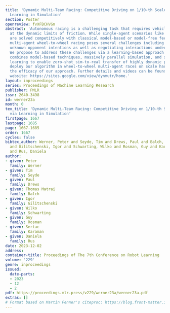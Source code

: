 ```yaml
---
title: 'Dynamic Multi-Team Racing: Competitive Driving on 1/10-th Scale Vehicles via
  Learning in Simulation'
section: Poster
openreview: fvXFBCHVGn
abstract: 'Autonomous racing is a challenging task that requires vehicle handling
  at the dynamic limits of friction. While single-agent scenarios like Time Trials
  are solved competitively with classical model-based or model-free feedback control,
  multi-agent wheel-to-wheel racing poses several challenges including planning over
  unknown opponent intentions as well as negotiating interactions under dynamic constraints.
  We propose to address these challenges via a learning-based approach that effectively
  combines model-based techniques, massively parallel simulation, and self-play reinforcement
  learning to enable zero-shot sim-to-real transfer of highly dynamic policies. We
  deploy our algorithm in wheel-to-wheel multi-agent races on scale hardware to demonstrate
  the efficacy of our approach. Further details and videos can be found on the project
  website: https://sites.google.com/view/dynmutr/home.'
layout: inproceedings
series: Proceedings of Machine Learning Research
publisher: PMLR
issn: 2640-3498
id: werner23a
month: 0
tex_title: 'Dynamic Multi-Team Racing: Competitive Driving on 1/10-th Scale Vehicles
  via Learning in Simulation'
firstpage: 1667
lastpage: 1685
page: 1667-1685
order: 1667
cycles: false
bibtex_author: Werner, Peter and Seyde, Tim and Drews, Paul and Balch, Thomas Matrai
  and Gilitschenski, Igor and Schwarting, Wilko and Rosman, Guy and Karaman, Sertac
  and Rus, Daniela
author:
- given: Peter
  family: Werner
- given: Tim
  family: Seyde
- given: Paul
  family: Drews
- given: Thomas Matrai
  family: Balch
- given: Igor
  family: Gilitschenski
- given: Wilko
  family: Schwarting
- given: Guy
  family: Rosman
- given: Sertac
  family: Karaman
- given: Daniela
  family: Rus
date: 2023-12-02
address:
container-title: Proceedings of The 7th Conference on Robot Learning
volume: '229'
genre: inproceedings
issued:
  date-parts:
  - 2023
  - 12
  - 2
pdf: https://proceedings.mlr.press/v229/werner23a/werner23a.pdf
extras: []
# Format based on Martin Fenner's citeproc: https://blog.front-matter.io/posts/citeproc-yaml-for-bibliographies/
---
```

